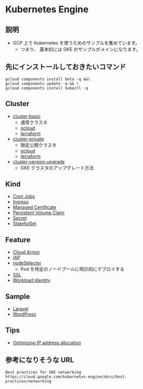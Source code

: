 # Kubernetes Engine

## 説明

+ GCP 上で Kubernetes を使うためのサンプルを集めています。
  + つまり、 基本的には GKE のサンプルがメインになります。

## 先にインストールしておきたいコマンド

```
gcloud components install beta -q &&\
gcloud components update -q && \
gcloud components install kubectl -q
```


## Cluster

+ [cluster-basic](./cluster-basic)
    + 通常クラスタ
    + [gcloud](./cluster-basic/gcloud)
    + [terraform](./cluster-basic/terraform)
+ [cluster-private](./cluster-private)
    + 限定公開クラスタ
    + [gcloud](./cluster-private/gcloud)
    + [terraform](./cluster-private/terraform)
+ [cluster-version-upgrade](./cluster-version-upgrade)
    + GKE クラスタのアップグレード方法

## Kind

+ [Cron Jobs](./kind-cronjobs)
+ [Ingress](./kind-ingress)
+ [Managed Certificate](./kind-managedcertificate)
+ [Persistent Volume Claim](./kind-persistentvolumeclaim)
+ [Secret](./kind-secret)
+ [StatefulSet](./kind-statufulset)

## Feature

+ [Cloud Armor](./modify-readme-only)
+ [IAP](./feature-iap)
+ [nodeSelector](./feature-nodeselector)
  + Pod を特定のノードプールに明示的にデプロイする
+ [SSL](./feature-iap)
+ [Workload Identity](./feature-iap)

## Sample

+ [Laravel](./sample-laravel)
+ [WordPress](./sample-wordpress)


## Tips

+ [Optimizing IP address allocation](./xx_flexible-pod-cidr)


## 参考になりそうな URL

```
Best practices for GKE networking
https://cloud.google.com/kubernetes-engine/docs/best-practices/networking
```
